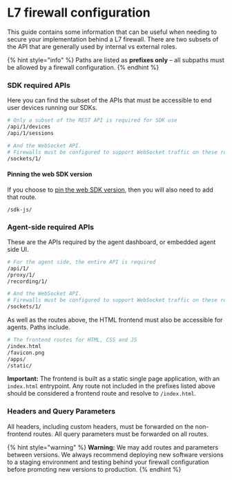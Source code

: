 # L7 firewall configuration

This guide contains some information that can be useful when needing to secure your implementation behind a L7 firewall. There are two subsets of the API that are generally used by internal vs external roles.

{% hint style="info" %}
Paths are listed as **prefixes only** – all subpaths must be allowed by a firewall configuration.
{% endhint %}

### SDK required APIs

Here you can find the subset of the APIs that must be accessible to end user devices running our SDKs.

```bash
# Only a subset of the REST API is required for SDK use
/api/1/devices
/api/1/sessions

# And the WebSocket API.
# Firewalls must be configured to support WebSocket traffic on these routes 
/sockets/1/
```

#### Pinning the web SDK version

If you choose to [pin the web SDK version](web-sdk-pinning.md), then you will also need to add that route.

```
/sdk-js/
```

### Agent-side required APIs&#x20;

These are the APIs required by the agent dashboard, or embedded agent side UI.

```bash
# For the agent side, the entire API is required
/api/1/
/proxy/1/
/recording/1/

# And the WebSocket API.
# Firewalls must be configured to support WebSocket traffic on these routes 
/sockets/1/
```

As well as the routes above, the HTML frontend must also be accessible for agents. Paths include.

```bash
# The frontend routes for HTML, CSS and JS
/index.html
/favicon.png
/apps/
/static/
```

**Important:** The frontend is built as a static single page application, with an `index.html` entrypoint. Any route not included in the prefixes listed above should be considered a frontend route and resolve to `/index.html`.

### Headers and Query Parameters

All headers, including custom headers, must be forwarded on the non-frontend routes. All query parameters must be forwarded on all routes.

{% hint style="warning" %}
**Warning:** We may add routes and parameters between versions. We always recommend  deploying new software versions to a staging environment and testing behind your firewall configuration before promoting new versions to production.
{% endhint %}

